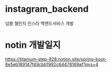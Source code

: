 # instagram_backend
넘블 챌린지 인스타 백엔드서비스 개발


# notin 개발일지
https://titanium-step-828.notion.site/spring-boot-8e5eb189147f49cbb1992c64478169af?pvs=4
